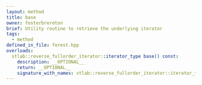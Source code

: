 ```yaml
---
layout: method
title: base
owner: fosterbrereton
brief: Utility routine to retrieve the underlying iterator
tags:
  - method
defined_in_file: forest.hpp
overloads:
  stlab::reverse_fullorder_iterator::iterator_type base() const:
    description: __OPTIONAL__
    return: __OPTIONAL__
    signature_with_names: stlab::reverse_fullorder_iterator::iterator_type base() const
---
```

